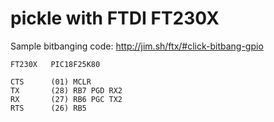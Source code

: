 pickle with FTDI FT230X
=======================

Sample bitbanging code:
http://jim.sh/ftx/#click-bitbang-gpio

```
FT230X   PIC18F25K80

CTS      (01) MCLR
TX       (28) RB7 PGD RX2
RX       (27) RB6 PGC TX2
RTS      (26) RB5
```
